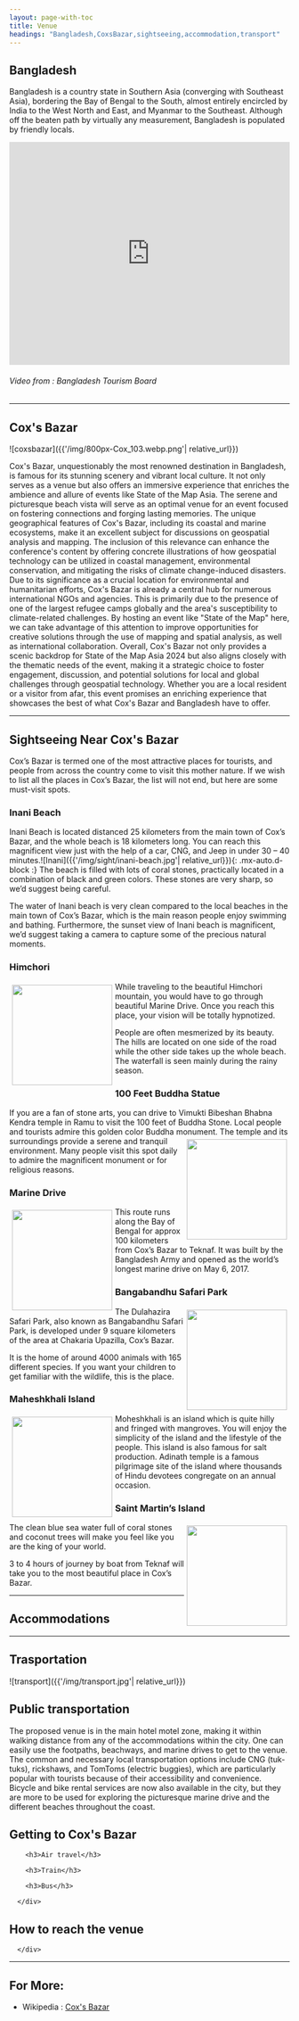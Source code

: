 ```yaml
---
layout: page-with-toc
title: Venue
headings: "Bangladesh,CoxsBazar,sightseeing,accommodation,transport"
---
```

<h2 id='Bangladesh'>Bangladesh</h2>

Bangladesh is a country state in Southern Asia (converging with Southeast Asia), bordering the Bay of Bengal to the South, almost entirely encircled by India to the West North and East, and Myanmar to the Southeast. Although off the beaten path by virtually any measurement, Bangladesh is populated by friendly locals.

<iframe width="100%" height="400" src="https://www.youtube.com/embed/2hgJs1vlqYs?start=5&end=218&autoplay=1" title="YouTube video player" frameborder="0" allow="accelerometer; autoplay; clipboard-write; encrypted-media; gyroscope; picture-in-picture; web-share" referrerpolicy="strict-origin-when-cross-origin" allowfullscreen></iframe>

###### Video from : Bangladesh Tourism Board

<hr>
<h2 id='CoxsBazar'>Cox's Bazar</h2>

![coxsbazar]({{'/img/800px-Cox_103.webp.png'| relative_url}})

Cox's Bazar, unquestionably the most renowned destination in Bangladesh, is famous for its stunning scenery and vibrant local culture. It not only serves as a venue but also offers an immersive experience that enriches the ambience and allure of events like State of the Map Asia. The serene and picturesque beach vista will serve as an optimal venue for an event focused on fostering connections and forging lasting memories. The unique geographical features of Cox's Bazar, including its coastal and marine ecosystems, make it an excellent subject for discussions on geospatial analysis and mapping. The inclusion of this relevance can enhance the conference's content by offering concrete illustrations of how geospatial technology can be utilized in coastal management, environmental conservation, and mitigating the risks of climate change-induced disasters. Due to its significance as a crucial location for environmental and humanitarian efforts, Cox's Bazar is already a central hub for numerous international NGOs and agencies. This is primarily due to the presence of one of the largest refugee camps globally and the area's susceptibility to climate-related challenges. By hosting an event like "State of the Map" here, we can take advantage of this attention to improve opportunities for creative solutions through the use of mapping and spatial analysis, as well as international collaboration. Overall, Cox's Bazar not only provides a scenic backdrop for State of the Map Asia 2024 but also aligns closely with the thematic needs of the event, making it a strategic choice to foster engagement, discussion, and potential solutions for local and global challenges through geospatial technology. Whether you are a local resident or a visitor from afar, this event promises an enriching experience that showcases the best of what Cox's Bazar and Bangladesh have to offer.

<hr>
<h2 id='sightseeing'>Sightseeing Near Cox's Bazar</h2>

Cox’s Bazar is termed one of the most attractive places for tourists, and people from across the country come to visit this mother nature. If we wish to list all the places in Cox’s Bazar, the list will not end, but here are some must-visit spots.

### **Inani Beach**
Inani Beach is located distanced 25 kilometers from the main town of Cox’s Bazar, and the whole beach is 18 kilometers long. You can reach this magnificent view just with the help of a car, CNG, and Jeep in under 30 – 40 minutes.![Inani]({{'/img/sight/inani-beach.jpg'| relative_url}}){: .mx-auto.d-block :} The beach is filled with lots of coral stones, practically located in a combination of black and green colors. These stones are very sharp, so we’d suggest being careful.

The water of Inani beach is very clean compared to the local beaches in the main town of Cox’s Bazar, which is the main reason people enjoy swimming and bathing. Furthermore, the sunset view of Inani beach is magnificent, we’d suggest taking a camera to capture some of the precious natural moments.

### **Himchori**

<img src="/img/sight/himchori-mountain.jpg" style="float:left; height:180px; padding:5px"> While traveling to the beautiful Himchori mountain, you would have to go through beautiful Marine Drive. Once you reach this place, your vision will be totally hypnotized.

People are often mesmerized by its beauty. The hills are located on one side of the road while the other side takes up the whole beach. The waterfall is seen mainly during the rainy season.

### **100 Feet Buddha Statue**

If you are a fan of stone arts, you can drive to Vimukti Bibeshan Bhabna Kendra temple in Ramu to visit the 100 feet of Buddha Stone. Local people and tourists admire this golden color Buddha monument.<img src="/img/sight/buddha-statue.jpg" style="float:right; height:180px; padding:5px">
The temple and its surroundings provide a serene and tranquil environment. Many people visit this spot daily to admire the magnificent monument or for religious reasons.

### **Marine Drive**

<img src="/img/sight/marine-drive.jpg" style="float:left; height:180px; padding:5px">
This route runs along the Bay of Bengal for approx 100 kilometers from Cox’s Bazar to Teknaf. It was built by the Bangladesh Army and opened as the world’s longest marine drive on May 6, 2017.


<br>

### **Bangabandhu Safari Park**

<img src="/img/sight/bangabandhu-safari-park.jpg" style="float:right; height:180px; padding:5px">The Dulahazira Safari Park, also known as Bangabandhu Safari Park, is developed under 9 square kilometers of the area at Chakaria Upazilla, Cox’s Bazar.

It is the home of around 4000 animals with 165 different species. If you want your children to get familiar with the wildlife, this is the place.


### **Maheshkhali Island**
<img src="/img/sight/Moheskhali-Island.jpg" style="float:left; height:180px; padding:5px">Moheshkhali is an island which is quite hilly and fringed
with mangroves. You will enjoy the simplicity of the
island and the lifestyle of the people. This island is also
famous for salt production. Adinath temple is a famous
pilgrimage site of the island where thousands of Hindu
devotees congregate on an annual occasion.


### **Saint Martin’s Island**

<img src="{{ /img/sight/saint-martin-island.jpg }}" style="float:right; height:180px; padding:5px">
The clean blue sea water full of coral stones and coconut trees will make you feel like you are the king of your world.

3 to 4 hours of journey by boat from Teknaf will take you to the most beautiful place in Cox’s Bazar.

<hr>
<h2 id='accommodation'>Accommodations</h2>













<hr>
<h2 id='transport'>Trasportation</h2>

![transport]({{'/img/transport.jpg'| relative_url}})
<h2 id='transportation'>Public transportation</h2>
The proposed venue is in the main hotel motel zone, making it within walking distance from any of the accommodations within the city. One can easily use the footpaths, beachways, and marine drives to get to the venue. The common and necessary local transportation options include CNG (tuk-tuks), rickshaws, and TomToms (electric buggies), which are particularly popular with tourists because of their accessibility and convenience. Bicycle and bike rental services are now also available in the city, but they are more to be used for exploring the picturesque marine drive and the different beaches throughout the coast.


   <div class='col12  keyline-bottom-thick contain space-top4'>
      <div class='space-bottom2 clearfix'>
         <h2 class='space-bottom1'>Getting to Cox's Bazar</h2>

        <h3>Air travel</h3>

        <h3>Train</h3>

        <h3>Bus</h3>

      </div>
  </div>

   <div class='col12  keyline-bottom-thick contain space-top4'>
      <div class='space-bottom2 clearfix'>
         <h2 class='space-bottom1'>How to reach the venue</h2>

      </div>
   </div>

<hr>

## For More:

 * Wikipedia : [Cox's Bazar](https://en.m.wikipedia.org/wiki/Cox%27s_Bazar)

